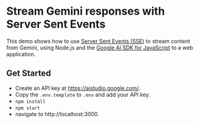 # Stream Gemini responses with Server Sent Events

This demo shows how to use [Server Sent Events (SSE)][2] to stream content from Gemini, using
Node.js and the [Google AI SDK for JavaScript][1] to a web application.

## Get Started
 - Create an API key at https://aistudio.google.com/.
 - Copy the `.env.template` to `.env` and add your API key.
 - `npm install`
 - `npm start`
 - navigate to http://localhost:3000.

[1]: https://www.npmjs.com/package/@google/generative-ai
[2]: https://developer.mozilla.org/en-US/docs/Web/API/Server-sent_events/
